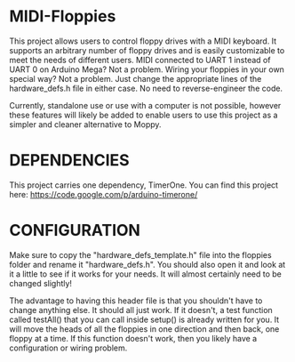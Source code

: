 MIDI-Floppies
=============

This project allows users to control floppy drives with a MIDI keyboard. It supports an arbitrary number of floppy drives and is easily customizable to meet the needs of different users. MIDI connected to UART 1 instead of UART 0 on Arduino Mega? Not a problem. Wiring your floppies in your own special way? Not a problem. Just change the appropriate lines of the hardware_defs.h file in either case. No need to reverse-engineer the code.

Currently, standalone use or use with a computer is not possible, however these features will likely be added to enable users to use this project as a simpler and cleaner alternative to Moppy.

DEPENDENCIES
============

This project carries one dependency, TimerOne. You can find this project here: https://code.google.com/p/arduino-timerone/

CONFIGURATION
=============

Make sure to copy the "hardware_defs_template.h" file into the floppies folder and rename it "hardware_defs.h". You should also open it and look at it a little to see if it works for your needs. It will almost certainly need to be changed slightly!

The advantage to having this header file is that you shouldn't have to change anything else. It should all just work. If it doesn't, a test function called testAll() that you can call inside setup() is already written for you. It will move the heads of all the floppies in one direction and then back, one floppy at a time. If this function doesn't work, then you likely have a configuration or wiring problem.
